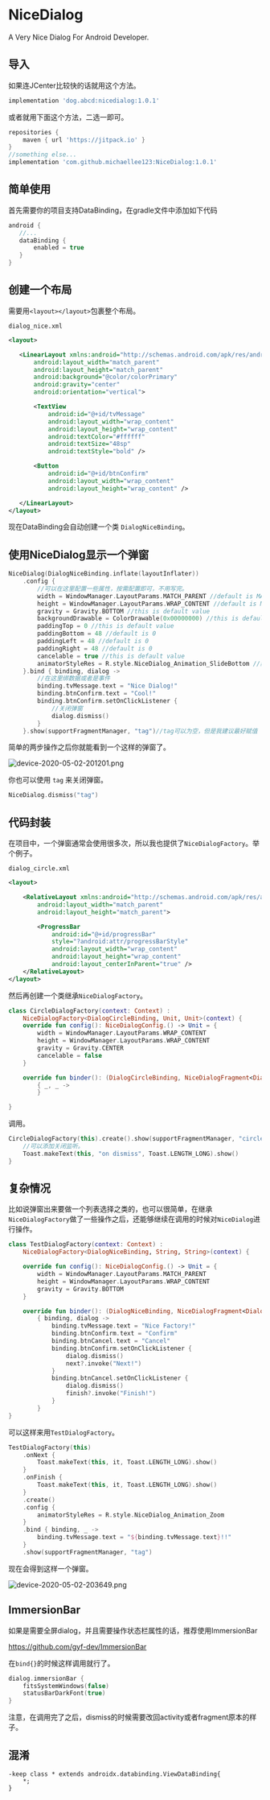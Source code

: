 # NiceDialog
A Very Nice Dialog For Android Developer.

## 导入

如果连JCenter比较快的话就用这个方法。

```gradle
implementation 'dog.abcd:nicedialog:1.0.1'
```

或者就用下面这个方法，二选一即可。

```gradle
repositories {
    maven { url 'https://jitpack.io' }
}
//something else...
implementation 'com.github.michaellee123:NiceDialog:1.0.1'
```

## 简单使用

首先需要你的项目支持DataBinding，在gradle文件中添加如下代码

 ```gradle
android {
    //...
    dataBinding {
        enabled = true
    }
}
 ```
 
 ## 创建一个布局
 
 需要用`<layout></layout>`包裹整个布局。
 
 `dialog_nice.xml`
 
 ```xml
<layout>

    <LinearLayout xmlns:android="http://schemas.android.com/apk/res/android"
        android:layout_width="match_parent"
        android:layout_height="match_parent"
        android:background="@color/colorPrimary"
        android:gravity="center"
        android:orientation="vertical">

        <TextView
            android:id="@+id/tvMessage"
            android:layout_width="wrap_content"
            android:layout_height="wrap_content"
            android:textColor="#ffffff"
            android:textSize="48sp"
            android:textStyle="bold" />

        <Button
            android:id="@+id/btnConfirm"
            android:layout_width="wrap_content"
            android:layout_height="wrap_content" />

    </LinearLayout>
</layout>
 ```
 
 现在DataBinding会自动创建一个类 `DialogNiceBinding`。
 
 ## 使用NiceDialog显示一个弹窗
 
```kotlin
NiceDialog(DialogNiceBinding.inflate(layoutInflater))
    .config {
        //可以在这里配置一些属性，按需配置即可，不用写完。
        width = WindowManager.LayoutParams.MATCH_PARENT //default is MATCH_PARENT
        height = WindowManager.LayoutParams.WRAP_CONTENT //default is MATCH_PARENT
        gravity = Gravity.BOTTOM //this is default value
        backgroundDrawable = ColorDrawable(0x00000000) //this is default value
        paddingTop = 0 //this is default value
        paddingBottom = 48 //default is 0
        paddingLeft = 48 //default is 0
        paddingRight = 48 //default is 0
        cancelable = true //this is default value
        animatorStyleRes = R.style.NiceDialog_Animation_SlideBottom //默认是0，0就没有动画
    }.bind { binding, dialog ->
        //在这里绑数据或者是事件
        binding.tvMessage.text = "Nice Dialog!"
        binding.btnConfirm.text = "Cool!"
        binding.btnConfirm.setOnClickListener { 
            //关闭弹窗
            dialog.dismiss()
        }
    }.show(supportFragmentManager, "tag")//tag可以为空，但是我建议最好赋值
```

简单的两步操作之后你就能看到一个这样的弹窗了。

![device-2020-05-02-201201.png](device-2020-05-02-201201.png)

你也可以使用 `tag` 来关闭弹窗。

```kotlin
NiceDialog.dismiss("tag")
```

## 代码封装

在项目中，一个弹窗通常会使用很多次，所以我也提供了`NiceDialogFactory`。举个例子。

`dialog_circle.xml`

```xml
<layout>

    <RelativeLayout xmlns:android="http://schemas.android.com/apk/res/android"
        android:layout_width="match_parent"
        android:layout_height="match_parent">

        <ProgressBar
            android:id="@+id/progressBar"
            style="?android:attr/progressBarStyle"
            android:layout_width="wrap_content"
            android:layout_height="wrap_content"
            android:layout_centerInParent="true" />
    </RelativeLayout>
</layout>
```

然后再创建一个类继承`NiceDialogFactory`。

```kotlin
class CircleDialogFactory(context: Context) :
    NiceDialogFactory<DialogCircleBinding, Unit, Unit>(context) {
    override fun config(): NiceDialogConfig.() -> Unit = {
        width = WindowManager.LayoutParams.WRAP_CONTENT
        height = WindowManager.LayoutParams.WRAP_CONTENT
        gravity = Gravity.CENTER
        cancelable = false
    }

    override fun binder(): (DialogCircleBinding, NiceDialogFragment<DialogCircleBinding>) -> Unit =
        { _, _ ->
        }

}
```

调用。

```kotlin
CircleDialogFactory(this).create().show(supportFragmentManager, "circle").onDismiss {
    //可以添加关闭监听。
    Toast.makeText(this, "on dismiss", Toast.LENGTH_LONG).show()
}
```

## 复杂情况

比如说弹窗出来要做一个列表选择之类的，也可以很简单，在继承`NiceDialogFactory`做了一些操作之后，还能够继续在调用的时候对`NiceDialog`进行操作。

```kotlin
class TestDialogFactory(context: Context) :
    NiceDialogFactory<DialogNiceBinding, String, String>(context) {

    override fun config(): NiceDialogConfig.() -> Unit = {
        width = WindowManager.LayoutParams.MATCH_PARENT
        height = WindowManager.LayoutParams.WRAP_CONTENT
        gravity = Gravity.BOTTOM
    }

    override fun binder(): (DialogNiceBinding, NiceDialogFragment<DialogNiceBinding>) -> Unit =
        { binding, dialog ->
            binding.tvMessage.text = "Nice Factory!"
            binding.btnConfirm.text = "Confirm"
            binding.btnCancel.text = "Cancel"
            binding.btnConfirm.setOnClickListener {
                dialog.dismiss()
                next?.invoke("Next!")
            }
            binding.btnCancel.setOnClickListener {
                dialog.dismiss()
                finish?.invoke("Finish!")
            }
        }
}
```

可以这样来用`TestDialogFactory`。

```kotlin
TestDialogFactory(this)
    .onNext {
        Toast.makeText(this, it, Toast.LENGTH_LONG).show()
    }
    .onFinish {
        Toast.makeText(this, it, Toast.LENGTH_LONG).show()
    }
    .create()
    .config {
        animatorStyleRes = R.style.NiceDialog_Animation_Zoom
    }
    .bind { binding, _ ->
        binding.tvMessage.text = "${binding.tvMessage.text}!!"
    }
    .show(supportFragmentManager, "tag")
```

现在会得到这样一个弹窗。

![device-2020-05-02-203649.png](device-2020-05-02-203649.png)

## ImmersionBar

如果是需要全屏dialog，并且需要操作状态栏属性的话，推荐使用ImmersionBar

https://github.com/gyf-dev/ImmersionBar

在`bind{}`的时候这样调用就行了。

```kotlin
dialog.immersionBar {
    fitsSystemWindows(false)
    statusBarDarkFont(true)
}
```

注意，在调用完了之后，dismiss的时候需要改回activity或者fragment原本的样子。

## 混淆

```
-keep class * extends androidx.databinding.ViewDataBinding{
    *;
}
```
